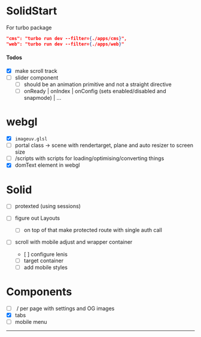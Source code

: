 # SolidStart

For turbo package

```json
"cms": "turbo run dev --filter={./apps/cms}",
"web": "turbo run dev --filter={./apps/web}"
```

#### Todos

- [x] make scroll track
- [ ] slider component
  - [ ] should be an animation primitive and not a straight directive
  - [ ] onReady | onIndex | onConfig (sets enabled/disabled and snapmode) | ...

# webgl

- [x] `imageuv.glsl`
- [ ] portal class -> scene with rendertarget, plane and auto resizer to screen size
- [ ] /scripts with scripts for loading/optimising/converting things
- [x] domText element in webgl

# Solid

- [ ] protexted (using sessions)
- [ ] figure out Layouts

  - [ ] on top of that make protected route with single auth call

- [ ] scroll with mobile adjust and wrapper container
  - [ ] configure lenis
  - [ ] target container
  - [ ] add mobile styles

# Components

- [ ] <Meta> / per page with settings and OG images
- [x] tabs
- [ ] mobile menu

---
